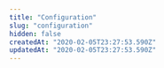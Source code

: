 ```yaml
---
title: "Configuration"
slug: "configuration"
hidden: false
createdAt: "2020-02-05T23:27:53.590Z"
updatedAt: "2020-02-05T23:27:53.590Z"
---
```

